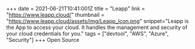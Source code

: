 +++ date = 2021-06-21T10:41:001Z title = "Leapp" link = "https://www.leapp.cloud/" thumbnail = "https://www.leapp.cloud/assets/img/Leapp_Icon.png" snippet="Leapp is the App to access your cloud. It handles the management and security of your cloud credentials for you." tags = ["devtool", "AWS", "Azure", "Security"] +++ Open Source
